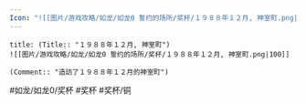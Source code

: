 ```yaml
---
Icon: "![[图片/游戏攻略/如龙/如龙0 誓约的场所/奖杯/１９８８年１２月, 神室町.png|30]]"
---
```

```ad-common-bronze-trophy
title: (Title:: "１９８８年１２月, 神室町")
![[图片/游戏攻略/如龙/如龙0 誓约的场所/奖杯/１９８８年１２月, 神室町.png|100]]

(Comment:: "造訪了１９８８年１２月的神室町")
```

#如龙/如龙0/奖杯 #奖杯 #奖杯/铜
